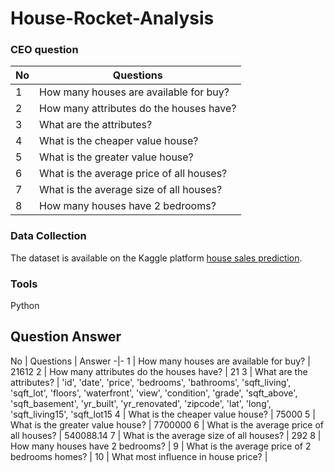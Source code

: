 # House-Rocket-Analysis

### CEO question

No | Questions
-|-
1 | How many houses are available for buy? 
2 | How many attributes do the houses have? 
3 | What are the attributes? 
4 | What is the cheaper value house? 
5 | What is the greater value house? 
6 | What is the average price of all houses? 
7 | What is the average size of all houses? 
8 | How many houses have 2 bedrooms? 

### Data Collection
The dataset is available on the Kaggle platform [house sales prediction](https://www.kaggle.com/harlfoxem/housesalesprediction).
### Tools
Python

## Question Answer

No | Questions | Answer
-|-
1 | How many houses are available for buy? | 21612
2 | How many attributes do the houses have? | 21
3 | What are the attributes? | 
'id', 'date', 'price', 'bedrooms', 'bathrooms', 'sqft_living',
       'sqft_lot', 'floors', 'waterfront', 'view', 'condition', 'grade',
       'sqft_above', 'sqft_basement', 'yr_built', 'yr_renovated', 'zipcode',
       'lat', 'long', 'sqft_living15', 'sqft_lot15
4 | What is the cheaper value house? | 75000
5 | What is the greater value house? | 7700000
6 | What is the average price of all houses? | 540088.14
7 | What is the average size of all houses? | 292
8 | How many houses have 2 bedrooms? | 
9 | What is the average price of 2 bedrooms homes? | 
10 | What most influence in house price? | 
